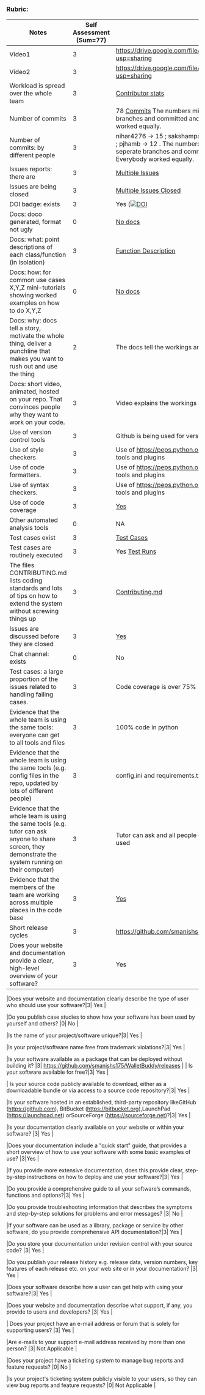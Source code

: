 ### Rubric:

|Notes|Self Assessment (Sum=77)|Evidence|
|-----|------------------------|---------|
|Video1|3|https://drive.google.com/file/d/1caBg-SIsCb4IteFN6MNi4vMj-CsXEbxm/view?usp=sharing  | 
|Video2|3|https://drive.google.com/file/d/19FLLMe2vpOZ24RBWxDzDuHSsgT24DsWF/view?usp=sharing  | 
|Workload is spread over the whole team | 3 |[Contributor stats](https://github.com/smanishs175/WalletBuddy/graphs/contributors) |
|Number of commits|3| 78 [Commits](https://github.com/smanishs175/WalletBuddy/graphs/commit-activity) The numbers might seem different it cause everyone created seperate branches and committed and after merging the numbers are different. Everybody worked equally. |
|Number of commits: by different people|3| nihar4276 -> 15 ; sakshampandey27 -> 17 ; smanishs175 -> 20 ; shrutiv123 -> 14 ; pjhamb -> 12 . The numbers might seem different it cause everyone created seperate branches and committed and after merging the numbers are different. Everybody worked equally.|
|Issues reports: there are| 3 | [Multiple Issues](https://github.com/smanishs175/WalletBuddy/issues?q=is%3Aissue+is%3Aclosed)
|Issues are being closed| 3|[Multiple Issues Closed](https://github.com/smanishs175/WalletBuddy/issues?q=is%3Aissue+is%3Aclosed) |
|DOI badge: exists|3| Yes ([![DOI](https://zenodo.org/badge/541313017.svg)](https://zenodo.org/badge/latestdoi/541313017) |
|Docs: doco generated, format not ugly |0| [No docs](https://github.com/smanishs175/WalletBuddy) |
|Docs: what: point descriptions of each class/function (in isolation) |3| [Function Description](https://github.com/smanishs175/WalletBuddy/blob/main/docs/functionDescription.md)  |
|Docs: how: for common use cases X,Y,Z mini-tutorials showing worked examples on how to do X,Y,Z|0|  [No docs](https://github.com/smanishs175/WalletBuddy) 
|Docs: why: docs tell a story, motivate the whole thing, deliver a punchline that makes you want to rush out and use the thing| 2 | The docs tell the workings and installation guide|
|Docs: short video, animated, hosted on your repo. That convinces people why they want to work on your code.|3 |  Video explains the workings and keeps scope of expansion|
|Use of version control tools| 3|Github is being used for version control |
|Use of style checkers | 3| Use of https://peps.python.org/pep-0008/ along with VsCode/PyCharm internal tools and plugins
|Use of code formatters. | 3|  Use of https://peps.python.org/pep-0008/ along with VsCode/PyCharm internal tools and plugins
|Use of syntax checkers. | 3|  Use of https://peps.python.org/pep-0008/ along with VsCode/PyCharm internal tools and plugins
|Use of code coverage | 3|[Yes](https://app.codecov.io/github/smanishs175/WalletBuddy) |
|Other automated analysis tools| 0|  NA
|Test cases exist| 3 |[Test Cases](https://github.com/smanishs175/WalletBuddy/tree/main/Test)
|Test cases are routinely executed| 3|Yes [Test Runs](https://github.com/smanishs175/WalletBuddy/actions/runs/3212991558)|
|The files CONTRIBUTING.md lists coding standards and lots of tips on how to extend the system without screwing things up|3| [Contributing.md](https://github.com/smanishs175/WalletBuddy/blob/main/CONTRIBUTING.md) |
|Issues are discussed before they are closed|3 | [Yes](https://github.com/smanishs175/WalletBuddy/issues?q=is%3Aissue+is%3Aclosed)
|Chat channel: exists|0| No |
|Test cases: a large proportion of the issues related to handling failing cases.|3| Code coverage is over 75% |
|Evidence that the whole team is using the same tools: everyone can get to all tools and files| 3 |100% code in python|
|Evidence that the whole team is using the same tools (e.g. config files in the repo, updated by lots of different people)| 3 |config.ini and requirements.txt is used by all |
|Evidence that the whole team is using the same tools (e.g. tutor can ask anyone to share screen, they demonstrate the system running on their computer)| 3 |Tutor can ask and all people of team can share and show the development tools used|
|Evidence that the members of the team are working across multiple places in the code base| 3 |[Yes](https://github.com/smanishs175/WalletBuddy/commits/main) |
|Short release cycles |3| https://github.com/smanishs175/WalletBuddy/releases  |
|Does your website and documentation provide a clear, high-level overview of your software? |3| Yes  |

|Does your website and documentation clearly describe the type of user who should use your software?|3| Yes |

|Do you publish case studies to show how your software has been used by yourself and others? |0| No  |

|Is the name of your project/software unique?|3| Yes  |

|Is your project/software name free from trademark violations?|3| Yes  |

|Is your software available as a package that can be deployed without building it? |3| https://github.com/smanishs175/WalletBuddy/releases  |
| Is your software available for free?|3| Yes  |

| Is your source code publicly available to download, either as a downloadable bundle or via access to a source code repository?|3| Yes  |

|Is your software hosted in an established, third-party repository likeGitHub (https://github.com), BitBucket (https://bitbucket.org),LaunchPad (https://launchpad.net) orSourceForge (https://sourceforge.net)?|3| Yes  |

|Is your documentation clearly available on your website or within your software? |3| Yes |

|Does your documentation include a "quick start" guide, that provides a short overview of how to use your software with some basic examples of use? |3|Yes  |

|If you provide more extensive documentation, does this provide clear, step-by-step instructions on how to deploy and use your software?|3| Yes  |

|Do you provide a comprehensive guide to all your software’s commands, functions and options?|3| Yes  |

|Do you provide troubleshooting information that describes the symptoms and step-by-step solutions for problems and error messages? |3| No  |

|If your software can be used as a library, package or service by other software, do you provide comprehensive API documentation?|3| Yes |

|Do you store your documentation under revision control with your source code? |3| Yes |

|Do you publish your release history e.g. release data, version numbers, key features of each release etc. on your web site or in your documentation? |3| Yes |

|Does your software describe how a user can get help with using your software?|3| Yes |

|Does your website and documentation describe what support, if any, you provide to users and developers? |3| Yes  |

| Does your project have an e-mail address or forum that is solely for supporting users? |3| Yes  |

|Are e-mails to your support e-mail address received by more than one person? |3| Not Applicable |

|Does your project have a ticketing system to manage bug reports and feature requests? |0| No   |

|Is your project's ticketing system publicly visible to your users, so they can view bug reports and feature requests? |0| Not Applicable |







